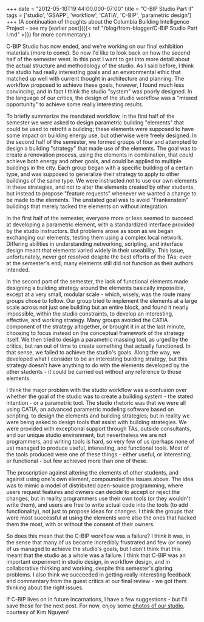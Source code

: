+++
date = "2012-05-10T19:44:00.000-07:00"
title = "C-BIP Studio Part II"
tags = ['studio', 'GSAPP', 'workflow', 'CATIA', 'C-BIP', 'parametric design']
+++
(A continuation of thoughts about the Columbia Building Intelligence Project - see my [earlier post]({{< ref "/blog/from-blogger/C-BIP Studio Part I.md" >}}) for more commentary.)

C-BIP Studio has now ended, and we're working on our final exhibition materials (more to come).  So now I'd like to look back on how the second half of the semester went.  In this post I want to get into more detail about the actual structure and methodology of the studio.  As I said before, I think the studio had really interesting goals and an environmental ethic that matched up well with current thought in architecture and planning.  The workflow proposed to achieve these goals, however, I found much less convincing, and in fact I think the studio "system" was poorly designed.  In the language of our critics, the design of the studio workflow was a "missed opportunity" to achieve some really interesting results.

To briefly summarize the mandated workflow, in the first half of the semester we were asked to design parametric building "elements" that could be used to retrofit a building; these elements were supposed to have some impact on building energy use, but otherwise were freely designed.  In the second half of the semester, we formed groups of four and attempted to design a building "strategy" that made use of the elements.  The goal was to create a renovation process, using the elements in combination, that could achieve both energy and other goals, and could be applied to multiple buildings in the city.  Each group began with a specific building of a certain type, and was supposed to generalize their strategy to apply to other buildings of the same type.  We were instructed not to use our own elements in these strategies, and not to alter the elements created by other students, but instead to propose "feature requests" whenever we wanted a change to be made to the elements.  The unstated goal was to avoid "Frankenstein" buildings that merely tacked the elements on without integration.

In the first half of the semester, everyone more or less seemed to succeed at  developing a parametric element, with a standardized interface provided  by the studio instructors.  But problems arose as soon as we began  exchanging our elements, testing them using a complex local network.   Differing abilities in understanding networking, scripting, and  interface design meant that elements varied widely in their useability.   This issue, unfortunately, never got resolved despite the best efforts  of the TAs; even at the semester's end, many elements still did not function as their authors intended.

In the second part of the semester, the lack of functional elements made designing a building strategy  around the elements basically impossible, except at a very small, modular  scale - which, wisely, was the route many groups chose to follow.   Our group tried to implement the elements at a large scale across  not just one building but an entire block, and found it nearly impossible, within the studio constraints, to develop an interesting,  effective, and working strategy.  Many groups avoided the  CATIA component of the strategy altogether, or brought it in at the last minute, choosing to focus instead on the conceptual framework of the  strategy itself.  We then tried to design a parametric massing tool, as urged by the  critics, but ran out of time to create something that actually functioned.  In that sense, we failed to achieve the studio's goals.  Along the way, we developed what I consider to  be an interesting building strategy, but this strategy doesn't have  anything to do with the elements developed by the other students - it  could be carried out without any reference to those  elements.

I think the major problem with the studio workflow was a confusion over whether the goal of the studio was to create a building system - the stated intention - or a parametric tool.  The studio rhetoric was that we were all using CATIA, an advanced parametric modeling software based on scripting, to design the elements and building strategies; but in reality we were being asked to design tools that assist with building strategies.  We were provided with exceptional support through TAs, outside consultants, and our unique studio environment, but nevertheless we are not programmers, and writing tools is hard, so very few of us (perhaps none of us) managed to produce useful, interesting, and functional tools.  Most of the tools produced were one of these things - either useful, or interesting, or functional - but few achieved more than one of these.

The proscription against altering the elements of other students, and against using one's own element,  compounded the issues above.  The idea was to mimic a model of distributed open-source programming, where users request features and owners can decide to accept or reject the changes, but in reality programmers use their own tools (or they wouldn't write them), and users are free to write actual code into the tools (to add functionality), not just to propose ideas for changes.  I think the groups that were most successful at using the elements were also the ones that hacked them the most, with or without the consent of their owners.

So does this mean that the C-BIP workflow was a failure?  I think it was, in the sense that many of us became incredibly frustrated and few (or none) of us managed to achieve the studio's goals, but I don't think that this meant that the studio as a whole was a failure.  I think that C-BIP was an important experiment in studio design, in workflow design, and in collaborative thinking and working, despite this semester's glaring problems.  I also think we succeeded in getting really interesting feedback and commentary from the guest critics at our final review - we got them thinking about the right issues.

If C-BIP lives on in future incarnations, I have a few suggestions - but I'll save those for the next post.  For now, enjoy some [photos of our studio](https://plus.google.com/photos/111349367599756983593/albums/5740095661805896865?authkey=CMDPsLnx56abZQ), courtesy of Kim Nguyen!
